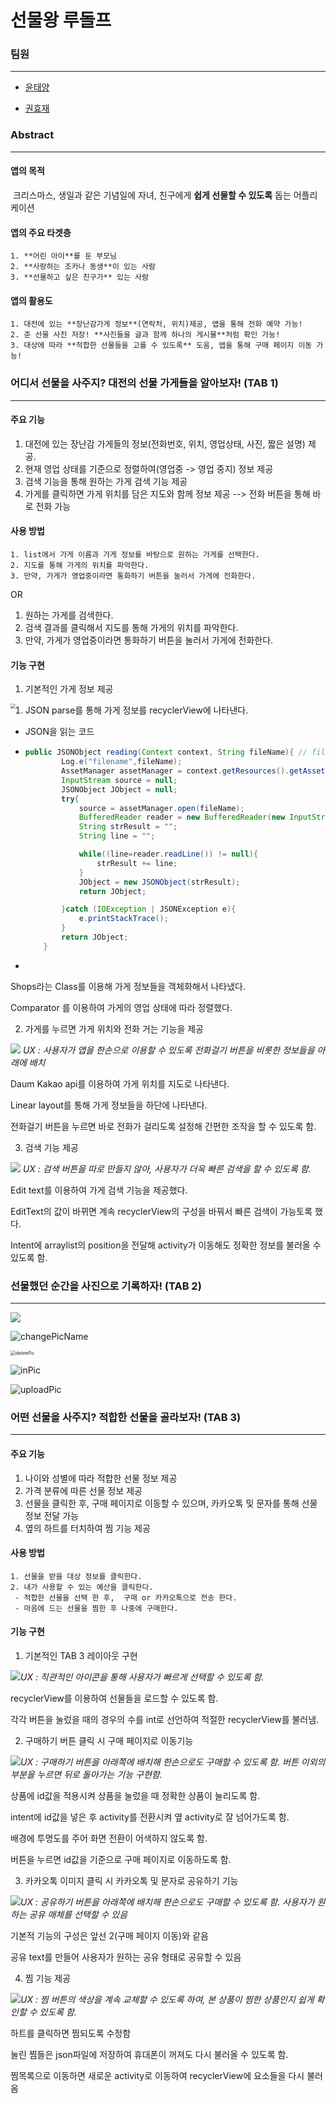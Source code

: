 # 선물왕 루돌프

### 팀원

---

- [윤태양](https://github.com/hotsunchip) 

- [권효재](https://github.com/hyojaeKwon)



### Abstract

---

#### 앱의 목적 

​	크리스마스, 생일과 같은 기념일에 자녀, 친구에게  **쉽게 선물할 수 있도록** 돕는 어플리케이션

#### 앱의 주요 타겟층 

 	1. **어린 아이**를 둔 부모님
 	2. **사랑하는 조카나 동생**이 있는 사람
 	3. **선물하고 싶은 친구가** 있는 사람

#### 앱의 활용도

	1. 대전에 있는 **장난감가게 정보**(연락처, 위치)제공, 앱을 통해 전화 예약 가능!
 	2. 준 선물 사진 저장! **사진들을 글과 함께 하나의 게시물**처럼 확인 가능!
 	3. 대상에 따라 **적합한 선물들을 고를 수 있도록** 도움, 앱을 통해 구매 페이지 이동 가능!  



### 어디서 선물을 사주지? 대전의 선물 가게들을 알아보자! (TAB 1)

---

#### 주요 기능

1. 대전에 있는 장난감 가게들의 정보(전화번호, 위치, 영업상태, 사진, 짧은 설명) 제공.
2. 현재 영업 상태를 기준으로 정렬하여(영업중 -> 영업 중지) 정보 제공
3. 검색 기능을 통해 원하는 가게 검색 기능 제공
4. 가게를 클릭하면 가게 위치를 담은 지도와 함께 정보 제공 --> 전화 버튼을 통해 바로 전화 가능

#### 사용 방법

 	1. list에서 가게 이름과 가게 정보를 바탕으로 원하는 가게를 선택한다.
 	2. 지도를 통해 가게의 위치를 파악한다.
 	3. 만약, 가게가 영업중이라면 통화하기 버튼을 눌러서 가게에 전화한다.

OR

1. 원하는 가게를 검색한다.
2. 검색 결과를 클릭해서 지도를 통해 가게의 위치를 파악한다.
3. 만약, 가게가 영업중이라면 통화하기 버튼을 눌러서 가게에 전화한다.

#### 기능 구현



1. 기본적인 가게 정보 제공

<img src="gifs\2.gif" style="zoom:50%;" align="left"/>

1.  JSON parse를 통해 가게 정보를 recyclerView에 나타낸다.

   - JSON을 읽는 코드

   - ```java
     public JSONObject reading(Context context, String fileName){ // filename을 변수로 받아 다른 JSON 파일도 로드할 수 있음.
             Log.e("filename",fileName);
             AssetManager assetManager = context.getResources().getAssets();
             InputStream source = null;
             JSONObject JObject = null;
             try{
                 source = assetManager.open(fileName);
                 BufferedReader reader = new BufferedReader(new InputStreamReader(source));
                 String strResult = "";
                 String line = "";
     
                 while((line=reader.readLine()) != null){
                     strResult += line;
                 }
                 JObject = new JSONObject(strResult);
                 return JObject;
     
             }catch (IOException | JSONException e){
                 e.printStackTrace();
             }
             return JObject;
         }
     ```

   - 

 Shops라는 Class를 이용해 가게 정보들을 객체화해서 나타냈다.

 Comparator 를 이용하여 가게의 영업 상태에 따라 정렬했다.



2. 가게를 누르면 가게 위치와 전화 거는 기능을 제공

![](gifs\1.gif) *UX : 사용자가 앱을 한손으로 이용할 수 있도록 전화걸기 버튼을 비롯한 정보들을 아래에 배치*



 Daum Kakao api를 이용하여 가게 위치를 지도로 나타낸다.

 Linear layout를 통해 가게 정보들을 하단에 나타낸다.

 전화걸기 버튼을 누르면 바로 전화가 걸리도록 설정해 간편한 조작을 할 수 있도록 함.



3. 검색 기능 제공

![](gifs\search.gif) *UX : 검색 버튼을 따로 만들지 않아, 사용자가 더욱 빠른 검색을 할 수 있도록 함.*

 Edit text를 이용하여 가게 검색 기능을 제공했다.

 EditText의 값이 바뀌면 계속 recyclerView의 구성을 바꿔서 빠른 검색이 가능토록 했다.

Intent에 arraylist의 position을 전달해 activity가 이동해도 정확한 정보를 불러올 수 있도록 함.



### 선물했던 순간을 사진으로 기록하자! (TAB 2)

---

![](gifs\changePicContent.gif)

![changePicName](gifs\changePicName.gif)

<img src="gifs\deletePic.gif" alt="deletePic" style="zoom:50%;" />

![inPic](gifs\inPic.gif)

![uploadPic](gifs\uploadPic.gif)



### 어떤 선물을 사주지? 적합한 선물을 골라보자! (TAB 3)

---

#### 주요 기능

1. 나이와 성별에 따라 적합한 선물 정보 제공
2. 가격 분류에 따른 선물 정보 제공
3. 선물을 클릭한 후, 구매 페이지로 이동할 수 있으며, 카카오톡 및 문자를 통해 선물 정보 전달 가능
4. 옆의 하트를 터치하여 찜 기능 제공

#### 사용 방법

 	1. 선물을 받을 대상 정보를 클릭한다.
 	2. 내가 사용할 수 있는 예산을 클릭한다.
     - 적합한 선물을 선택 한 후,  구매 or 카카오톡으로 전송 한다.
     - 마음에 드는 선물을 찜한 후 나중에 구매한다.

#### 기능 구현

1. 기본적인 TAB 3 레이아웃 구현

![](gifs\gift.gif)*UX : 직관적인 아이콘을 통해 사용자가 빠르게 선택할 수 있도록 함.*

recyclerView를 이용하여 선물들을 로드할 수 있도록 함.

각각 버튼을 눌렀을 때의 경우의 수를 int로 선언하여 적절한 recyclerView를 불러냄.



2. 구매하기 버튼 클릭 시 구매 페이지로 이동기능

![](gifs\buyGift.gif)*UX : 구매하기 버튼을 아래쪽에 배치해  한손으로도 구매할 수 있도록 함. 버튼 이외의 부분을 누르면 뒤로 돌아가는 기능 구현함.*

상품에 id값을 적용시켜 상품을 눌렀을 때 정확한 상품이 눌리도록 함.

intent에 id값을 넣은 후 activity를 전환시켜 옆 activity로 잘 넘어가도록 함.

배경에 투명도를 주어 화면 전환이 어색하지 않도록 함.

버튼을 누르면 id값을 기준으로 구매 페이지로 이동하도록 함. 



3. 카카오톡 이미지 클릭 시 카카오톡 및 문자로 공유하기 기능

![](gifs\giftKakao.gif)*UX : 공유하기 버튼을 아래쪽에 배치해  한손으로도 구매할 수 있도록 함. 사용자가 원하는 공유 매체를 선택할 수 있음*

기본적 기능의 구성은 앞선 2(구매 페이지 이동)와 같음

공유 text를 만들어 사용자가 원하는 공유 형태로 공유할 수 있음



4. 찜 기능 제공

![](gifs\zzim_column.gif)*UX : 찜 버튼의 색상을 계속 교체할 수 있도록 하여, 본 상품이 찜한 상품인지 쉽게 확인할 수 있도록 함.*

하트를 클릭하면 찜되도록 수정함

눌린 찜들은 json파일에 저장하여 휴대폰이 꺼져도 다시 불러올 수 있도록 함.

찜목록으로 이동하면 새로운 activity로 이동하여 recyclerView에 요소들을 다시 불러옴